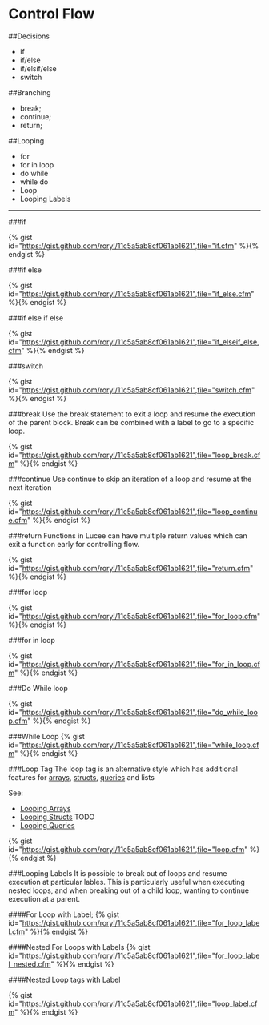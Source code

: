 # Control Flow

##Decisions

* if
* if/else
* if/elsif/else
* switch

##Branching

* break;
* continue;
* return;

##Looping
* for
* for in loop
* do while
* while do
* Loop
* Looping Labels

---

###if

{% gist id="https://gist.github.com/roryl/11c5a5ab8cf061ab1621",file="if.cfm" %}{% endgist %}

###if else

{% gist id="https://gist.github.com/roryl/11c5a5ab8cf061ab1621",file="if_else.cfm" %}{% endgist %}

###if else if else

{% gist id="https://gist.github.com/roryl/11c5a5ab8cf061ab1621",file="if_elseif_else.cfm" %}{% endgist %}

###switch

{% gist id="https://gist.github.com/roryl/11c5a5ab8cf061ab1621",file="switch.cfm" %}{% endgist %}

###break
Use the break statement to exit a loop and resume the execution of the parent block. Break can be combined with a label to go to a specific loop.

{% gist id="https://gist.github.com/roryl/11c5a5ab8cf061ab1621",file="loop_break.cfm" %}{% endgist %}

###continue
Use continue to skip an iteration of a loop and resume at the next iteration

{% gist id="https://gist.github.com/roryl/11c5a5ab8cf061ab1621",file="loop_continue.cfm" %}{% endgist %}

###return
Functions in Lucee can have multiple return values which can exit a function early for controlling flow.

{% gist id="https://gist.github.com/roryl/11c5a5ab8cf061ab1621",file="return.cfm" %}{% endgist %}

###for loop

{% gist id="https://gist.github.com/roryl/11c5a5ab8cf061ab1621",file="for_loop.cfm" %}{% endgist %}

###for in loop

{% gist id="https://gist.github.com/roryl/11c5a5ab8cf061ab1621",file="for_in_loop.cfm" %}{% endgist %}

###Do While loop

{% gist id="https://gist.github.com/roryl/11c5a5ab8cf061ab1621",file="do_while_loop.cfm" %}{% endgist %}

###While Loop
{% gist id="https://gist.github.com/roryl/11c5a5ab8cf061ab1621",file="while_loop.cfm" %}{% endgist %}

###Loop Tag
The loop tag is an alternative style which has additional features for [arrays](https://rorylaitila.gitbooks.io/lucee/content/arrays.html), [structs](https://rorylaitila.gitbooks.io/lucee/content/structs.html), [queries](https://rorylaitila.gitbooks.io/lucee/content/queries.html) and lists

See:
* [Looping Arrays](https://rorylaitila.gitbooks.io/lucee/content/arrays.html#looping-arrays)
* [Looping Structs](https://rorylaitila.gitbooks.io/lucee/content/structs.html#looping-structs) TODO
* [Looping Queries](https://rorylaitila.gitbooks.io/lucee/content/queries.html#loop)

{% gist id="https://gist.github.com/roryl/11c5a5ab8cf061ab1621",file="loop.cfm" %}{% endgist %}

###Looping Labels
It is possible to break out of loops and resume execution at particular lables. This is particularly useful when executing nested loops, and when breaking out of a child loop, wanting to continue execution at a parent.

####For Loop with Label;
{% gist id="https://gist.github.com/roryl/11c5a5ab8cf061ab1621",file="for_loop_label.cfm" %}{% endgist %}

####Nested For Loops with Labels
{% gist id="https://gist.github.com/roryl/11c5a5ab8cf061ab1621",file="for_loop_label_nested.cfm" %}{% endgist %}

####Nested Loop tags with Label

{% gist id="https://gist.github.com/roryl/11c5a5ab8cf061ab1621",file="loop_label.cfm" %}{% endgist %}


